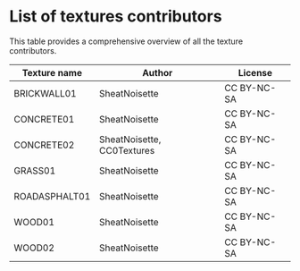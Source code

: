 # List of textures contributors

This table provides a comprehensive overview of all the texture contributors.

| Texture name                    | Author                     |  License      |
|---------------------------------|----------------------------|---------------|
| BRICKWALL01                     | SheatNoisette              | CC BY-NC-SA   |
| CONCRETE01                      | SheatNoisette              | CC BY-NC-SA   |
| CONCRETE02                      | SheatNoisette, CC0Textures | CC BY-NC-SA   |
| GRASS01                         | SheatNoisette              | CC BY-NC-SA   |
| ROADASPHALT01                   | SheatNoisette              | CC BY-NC-SA   |
| WOOD01                          | SheatNoisette              | CC BY-NC-SA   |
| WOOD02                          | SheatNoisette              | CC BY-NC-SA   |